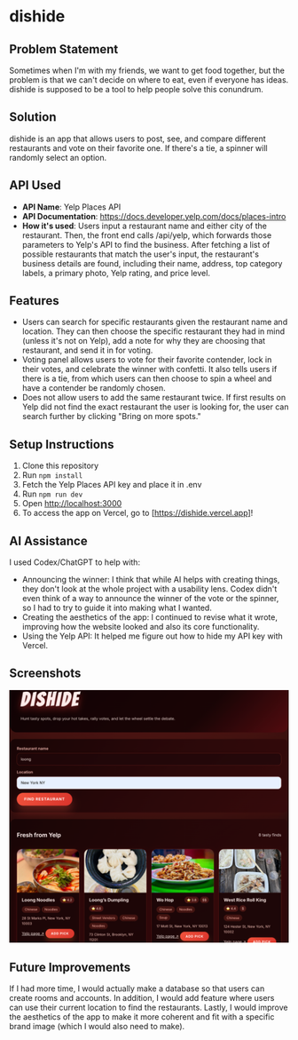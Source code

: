 # dishide

## Problem Statement
Sometimes when I'm with my friends, we want to get food together, but the problem is that we can't decide on where to eat, even if everyone has ideas. dishide is supposed to be a tool to help people solve this conundrum.

## Solution
dishide is an app that allows users to post, see, and compare different restaurants and vote on their favorite one. If there's a tie, a spinner will randomly select an option.

## API Used
- **API Name**: Yelp Places API
- **API Documentation**: https://docs.developer.yelp.com/docs/places-intro
- **How it's used**: Users input a restaurant name and either city of the restaurant. Then, the front end calls /api/yelp, which forwards those parameters to Yelp's API to find the business. After fetching a list of possible restaurants that match the user's input, the restaurant's business details are found, including their name, address, top category labels, a primary photo, Yelp rating, and price level.

## Features
- Users can search for specific restaurants given the restaurant name and location. They can then choose the specific restaurant they had in mind (unless it's not on Yelp), add a note for why they are choosing that restaurant, and send it in for voting.
- Voting panel allows users to vote for their favorite contender, lock in their votes, and celebrate the winner with confetti. It also tells users if there is a tie, from which users can then choose to spin a wheel and have a contender be randomly chosen.
- Does not allow users to add the same restaurant twice. If first results on Yelp did not find the exact restaurant the user is looking for, the user can search further by clicking "Bring on more spots."

## Setup Instructions
1. Clone this repository
2. Run `npm install`
3. Fetch the Yelp Places API key and place it in .env
4. Run `npm run dev`
5. Open [http://localhost:3000](http://localhost:3000)
6. To access the app on Vercel, go to [https://dishide.vercel.app]!

## AI Assistance
I used Codex/ChatGPT to help with:
- Announcing the winner: I think that while AI helps with creating things, they don't look at the whole project with a usability lens. Codex didn't even think of a way to announce the winner of the vote or the spinner, so I had to try to guide it into making what I wanted.
- Creating the aesthetics of the app: I continued to revise what it wrote, improving how the website looked and also its core functionality.
- Using the Yelp API: It helped me figure out how to hide my API key with Vercel.

## Screenshots
![Dishide app screenshot](./screenshots/dishide1.png)

## Future Improvements
If I had more time, I would actually make a database so that users can create rooms and accounts. In addition, I would add feature where users can use their current location to find the restaurants. Lastly, I would improve the aesthetics of the app to make it more coherent and fit with a specific brand image (which I would also need to make).